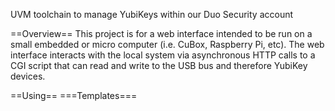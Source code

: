 UVM toolchain to manage YubiKeys within our Duo Security account

==Overview==
This project is for a web interface intended to be run on a small embedded or micro computer (i.e. CuBox, Raspberry Pi, etc). The web interface interacts with the local system via asynchronous HTTP calls to a CGI script that can read and write to the USB bus and therefore YubiKey devices.

==Using==
===Templates===

